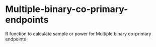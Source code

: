 # Multiple-binary-co-primary-endpoints
R function to calculate sample or power for Multiple binary co-primary endpoints
